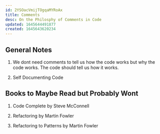 ```yaml
---
id: 2YSOacVmijTOgqaMYRoAx
title: Comments
desc: On the Philosphy of Comments in Code
updated: 1645644491877
created: 1645643620234
---
```


## General Notes

1. We dont need comments to tell us how the code works but why the code works. The code should tell us how it works.

2. Self Documenting Code

## Books to Maybe Read but Probably Wont

1. Code Complete by Steve McConnell

2. Refactoring by Martin Fowler

3. Refactoring to Patterns by Martin Fowler
